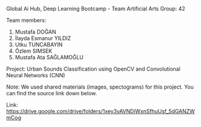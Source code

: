 Global Ai Hub, Deep Learning Bootcamp - Team Artificial Arts
Group: 42

Team members:

1) Mustafa DOĞAN
2) İlayda Esmanur YILDIZ
3) Utku TUNCABAYIN
4) Özlem SIMSEK
5) Mustafa Ata SAĞLAMOĞLU

Project: Urban Sounds Classification using OpenCV and Convolutional Neural Networks (CNN)

Note: We used shared materials (images, spectograms) for this project. You can find the source link down below.

Link: https://drive.google.com/drive/folders/1xey3vAVNDjWxnSfhuUsf_5dGANZWmCog
